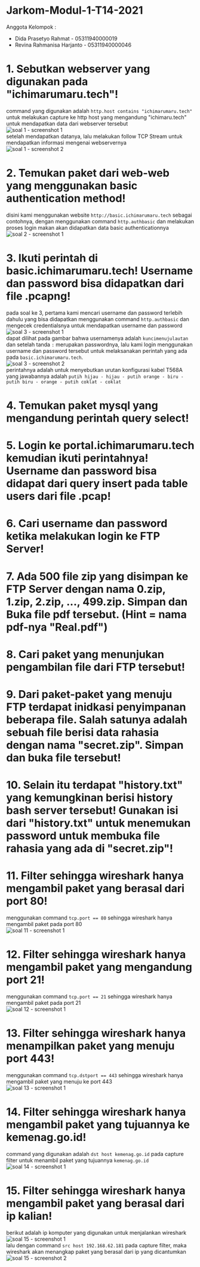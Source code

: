 # Jarkom-Modul-1-T14-2021

Anggota Kelompok :
- Dida Prasetyo Rahmat - 05311940000019 
- Revina Rahmanisa Harjanto - 05311940000046 

# 1. Sebutkan webserver yang digunakan pada "ichimarumaru.tech"!
command yang digunakan adalah `http.host contains "ichimarumaru.tech"` untuk melakukan capture ke http host yang mengandung "ichimaru.tech" untuk mendapatkan data dari webserver tersebut  
![soal 1 - screenshot 1](https://media.discordapp.net/attachments/889487853267083274/889488432458518538/unknown.png)  
setelah mendapatkan datanya, lalu melakukan follow TCP Stream untuk mendapatkan informasi mengenai webservernya  
![soal 1 - screenshot 2](https://media.discordapp.net/attachments/889487853267083274/889487918043901952/unknown.png)  

# 2. Temukan paket dari web-web yang menggunakan basic authentication method!
disini kami menggunakan website `http://basic.ichimarumaru.tech` sebagai contohnya, dengan menggunakan command `http.authbasic` dan melakukan proses login makan akan didapatkan data basic authenticationnya  
![soal 2 - screenshot 1](https://media.discordapp.net/attachments/889487853267083274/889498208848453693/unknown.png)  

# 3. Ikuti perintah di basic.ichimarumaru.tech! Username dan password bisa didapatkan dari file .pcapng!
pada soal ke 3, pertama kami mencari username dan password terlebih dahulu yang bisa didapatkan menggunakan command `http.authbasic` dan mengecek credentialsnya untuk mendapatkan username dan password  
![soal 3 - screenshot 1](https://media.discordapp.net/attachments/889487853267083274/889499574933278730/unknown.png)  
dapat dilihat pada gambar bahwa usernamenya adalah `kuncimenujulautan` dan setelah tanda `:` merupakan passwordnya, lalu kami login menggunakan username dan password tersebut untuk melaksanakan perintah yang ada pada `basic.ichimarumaru.tech`.  
![soal 3 - screenshot 2](https://media.discordapp.net/attachments/889487853267083274/890920764172283994/unknown.png)  
perintahnya adalah untuk menyebutkan urutan konfigurasi kabel T568A yang jawabannya adalah `putih hijau - hijau - putih orange - biru - putih biru - orange - putih coklat - coklat`  

# 4. Temukan paket mysql yang mengandung perintah query select!

# 5. Login ke portal.ichimarumaru.tech kemudian ikuti perintahnya! Username dan password bisa didapat dari query insert pada table users dari file .pcap!

# 6. Cari username dan password ketika melakukan login ke FTP Server!

# 7. Ada 500 file zip yang disimpan ke FTP Server dengan nama 0.zip, 1.zip, 2.zip, ..., 499.zip. Simpan dan Buka file pdf tersebut. (Hint = nama pdf-nya "Real.pdf")

# 8. Cari paket yang menunjukan pengambilan file dari FTP tersebut!

# 9. Dari paket-paket yang menuju FTP terdapat inidkasi penyimpanan beberapa file. Salah satunya adalah sebuah file berisi data rahasia dengan nama "secret.zip". Simpan dan buka file tersebut!

# 10. Selain itu terdapat "history.txt" yang kemungkinan berisi history bash server tersebut! Gunakan isi dari "history.txt" untuk menemukan password untuk membuka file rahasia yang ada di "secret.zip"!

# 11. Filter sehingga wireshark hanya mengambil paket yang berasal dari port 80!
menggunakan command `tcp.port == 80` sehingga wireshark hanya mengambil paket pada port 80  
![soal 11 - screenshot 1](https://media.discordapp.net/attachments/889487853267083274/890921561526251580/unknown.png)  

# 12. Filter sehingga wireshark hanya mengambil paket yang mengandung port 21!
menggunakan command `tcp.port == 21` sehingga wireshark hanya mengambil paket pada port 21  
![soal 12 - screenshot 1](https://cdn.discordapp.com/attachments/889487853267083274/890921957619548180/unknown.png)  

# 13. Filter sehingga wireshark hanya menampilkan paket yang menuju port 443!
menggunakan command `tcp.dstport == 443` sehingga wireshark hanya mengambil paket yang menuju ke port 443  
![soal 13 - screenshot 1](https://media.discordapp.net/attachments/889487853267083274/890922245491413052/unknown.png)  

# 14. Filter sehingga wireshark hanya mengambil paket yang tujuannya ke kemenag.go.id!
command yang digunakan adalah `dst host kemenag.go.id` pada capture filter untuk menambil paket yang tujuannya `kemenag.go.id`  
![soal 14 - screenshot 1](https://media.discordapp.net/attachments/889487853267083274/890922524605579314/unknown.png)  

# 15. Filter sehingga wireshark hanya mengambil paket yang berasal dari ip kalian!
berikut adalah ip komputer yang digunakan untuk menjalankan wireshark  
![soal 15 - screenshot 1](https://cdn.discordapp.com/attachments/889487853267083274/890922701013811210/unknown.png)  
lalu dengan command `src host 192.168.62.181` pada capture filter, maka wireshark akan menangkap paket yang berasal dari ip yang dicantumkan  
![soal 15 - screenshot 2](https://media.discordapp.net/attachments/889487853267083274/890923087107850291/unknown.png)  
